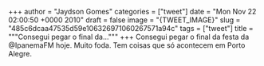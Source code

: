 
+++
author = "Jaydson Gomes"
categories = ["tweet"]
date = "Mon Nov 22 02:00:50 +0000 2010"
draft = false
image = "{TWEET_IMAGE}"
slug = "485c6dcaa47535d59e106326971060267571a94c"
tags = ["tweet"]
title = """Consegui pegar o final da..."""
+++
Consegui pegar o final da festa da @IpanemaFM hoje. Muito foda. Tem coisas que só acontecem em Porto Alegre.
